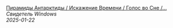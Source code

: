 <!--2025-01-22 23:06:13-->
<div class="yb">
  <a class="nodecor" href="/index.html?tajny/piramidy_antarktidy_iskajenie_vremeni_golos_vo_sne_itogi_2024_prognozy_2025_chutok_nlo_strim">
    <img class="preview" data-videoid="2F-7qhXxQRg" src="https://i3.ytimg.com/vi/2F-7qhXxQRg/hqdefault.jpg" align="middle" alt="">
  </a>
  <div class="inlbl text">
    <a class="nodecor" href="/index.html?tajny/piramidy_antarktidy_iskajenie_vremeni_golos_vo_sne_itogi_2024_prognozy_2025_chutok_nlo_strim">Пирамиды Антарктиды / Искажение Времени / Голос во Сне /...</a><br>
    <i class="smaller2">Свидетель Windows</i><br>
    <i class="smaller3">2025-01-22</i>
  </div>
</div>
